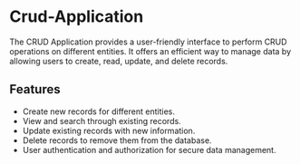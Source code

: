 # Crud-Application


The CRUD Application provides a user-friendly interface to perform CRUD operations on different entities. It offers an efficient way to manage data by allowing users to create, read, update, and delete records.

## Features

- Create new records for different entities.
- View and search through existing records.
- Update existing records with new information.
- Delete records to remove them from the database.
- User authentication and authorization for secure data management.
